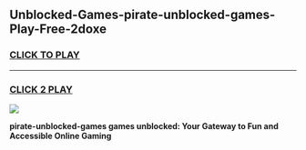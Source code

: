 
## Unblocked-Games-pirate-unblocked-games-Play-Free-2doxe
<h3>
<a href="https://premium76.site?title=pirate-unblocked-games&ref=09A">CLICK TO PLAY</a></h3>
<hr>

<h3>
<a href="https://premium76.site?title=pirate-unblocked-games&ref=09A">CLICK 2 PLAY</a>
  
</h3>

<a href="https://premium76.site?title=pirate-unblocked-games&ref=09A"><img src="https://clearcache.store/games.png"></a>


**pirate-unblocked-games games unblocked: Your Gateway to Fun and Accessible Online Gaming**
